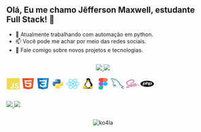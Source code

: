 ## Olá, Eu me chamo Jêfferson Maxwell, estudante Full Stack! 👋
<!-- - 🌱 Estou aprendendo NodeJS -->
- 🔭 Atualmente trabalhando com automação em python.
- 📫 Você pode me achar por meio das redes sociais.
- 💬 Fale comigo sobre novos projetos e tecnologias.
  ##
<div>
  
  <div align="center">
    <a href="https://github.com/MaxwellAt">
      <img heigth="400em" width="50%" src="https://github-readme-stats.vercel.app/api?username=MaxwellAt&show_icons=true&theme=github_dark&include_all_commits=true&count_private=true"/>
      <img heigth="400em" width="40%" src="https://github-readme-stats.vercel.app/api/top-langs/?username=MaxwellAt&layout=compact&langs_count=10&theme=github_dark"/>
    </a>
  </div>
    
  <br>
    
  <div style="display: inline_block">
    <img align="center" alt="Max-Js" height="30" width="35" src="https://raw.githubusercontent.com/devicons/devicon/master/icons/javascript/javascript-plain.svg">
    <img align="center" alt="Max-HTML" height="30" width="35" src="https://raw.githubusercontent.com/devicons/devicon/master/icons/html5/html5-original.svg">
    <img align="center" alt="Max-CSS" height="30" width="35" src="https://raw.githubusercontent.com/devicons/devicon/master/icons/css3/css3-original.svg">
    <img align="center" alt="Max-Python" height="30" width="35" src="https://raw.githubusercontent.com/devicons/devicon/master/icons/python/python-original.svg">
    <img align="center" alt="Max-React" height="30" width="35" src="https://raw.githubusercontent.com/devicons/devicon/master/icons/react/react-original.svg">
    <img align="center" alt="Max-Linux" height="30" width="35" src="https://raw.githubusercontent.com/devicons/devicon/master/icons/linux/linux-original.svg" />
    <img align="center" alt="Max-Figma" height="30" width="35" src="https://raw.githubusercontent.com/devicons/devicon/master/icons/figma/figma-original.svg" />
    <img align="center" alt="Max-MySql" height="30" width="35" src="https://raw.githubusercontent.com/devicons/devicon/master/icons/mysql/mysql-original.svg" />
    <img align="center" alt="Max-Sass" height="30" width="35" src="https://raw.githubusercontent.com/devicons/devicon/master/icons/sass/sass-original.svg" />
    <img align="center" alt="Max-PHP" height="30" width="35" src="https://raw.githubusercontent.com/devicons/devicon/master/icons/php/php-plain.svg" />
  </div>
</div>

  ##

<div> 
  <a href="https://www.instagram.com/j_maxwell__/" target="_blank">
    <img src="https://img.shields.io/badge/-Instagram-%23E4405F?style=for-the-badge&logo=instagram&logoColor=white" target="_blank">
  </a> 
  <a href = "mailto:jefferson.maxwell1603@gmail.com">
    <img src="https://img.shields.io/badge/-Gmail-%23333?style=for-the-badge&logo=gmail&logoColor=white" target="_blank">
  </a>
</div>

##
<div align="center">
  <img alt="ko4la" src="https://media.tenor.com/FTZx57BugI4AAAAC/koala-sleeping.gif" width="90">
</div>
  
<!--
**MaxwellAt/MaxwellAt** is a ✨ _special_ ✨ repository because its `README.md` (this file) appears on your GitHub profile.

Here are some ideas to get you started:

- 🔭 I’m currently working on ...
- 🌱 I’m currently learning ...
- 👯 I’m looking to collaborate on ...
- 🤔 I’m looking for help with ...
- 💬 Ask me about ...
- 📫 How to reach me: ...
- 😄 Pronouns: ...
- ⚡ Fun fact: ...
-->
